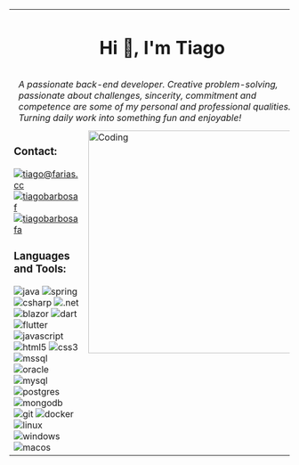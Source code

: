 <table style="width:100%;align:center">
<tr>
<th colspan="3" style="text-align:center;width:10%">
<h1>Hi 👋, I'm Tiago</h1>
</th>
</tr>
<tr>
  <td colspan="3" style="text-align:left;width:10%; padding: 2% 3%; font-style:italic">A passionate back-end developer. Creative problem-solving, passionate about challenges, sincerity, commitment and competence are some of my personal and professional qualities. Turning daily work into something fun and enjoyable!</td>
</tr>
<tr>
<td style="width:50%;">
<h3>Contact:</h3>
<a href="mailto:tiago@farias.cc" target="blank"><img align="center" src="https://img.shields.io/badge/EMAIL-0078D4?style=for-the-badge&logo=microsoft-outlook&logoColor=white" alt="tiago@farias.cc"/></a>
<a href="https://linkedin.com/in/tiagobarbosaf" target="blank"><img align="center" src="https://img.shields.io/badge/linkedin-%230077B5.svg?style=for-the-badge&logo=linkedin&logoColor=white" alt="tiagobarbosaf"/></a>
<a href="https://twitter.com/tiagobarbosafa" target="blank"><img align="center" src="https://img.shields.io/badge/Twitter-%231DA1F2.svg?style=for-the-badge&logo=Twitter&logoColor=white" alt="tiagobarbosafa" /></a>
<h3>Languages and Tools:</h3>
<img src="https://img.shields.io/badge/Java-ED8B00?style=for-the-badge&logo=openjdk&logoColor=white" alt="java"/>
<img src="https://img.shields.io/badge/spring-%236DB33F.svg?style=for-the-badge&logo=spring&logoColor=white" alt="spring"/>
<img src="https://img.shields.io/badge/c%23-%23239120.svg?style=for-the-badge&logo=c-sharp&logoColor=white" alt="csharp"/>
<img src="https://img.shields.io/badge/.NET-5C2D91?style=for-the-badge&logo=.net&logoColor=white" alt=".net"/>
<img src="https://img.shields.io/badge/blazor-%235C2D91.svg?style=for-the-badge&logo=blazor&logoColor=white" alt="blazor"/>
<img src="https://img.shields.io/badge/dart-%230175C2.svg?style=for-the-badge&logo=dart&logoColor=white" alt="dart"/>
<img src="https://img.shields.io/badge/Flutter-%2302569B.svg?style=for-the-badge&logo=Flutter&logoColor=white" alt="flutter"/>
<img src="https://img.shields.io/badge/javascript-%23323330.svg?style=for-the-badge&logo=javascript&logoColor=%23F7DF1E" alt="javascript"/>
<img src="https://img.shields.io/badge/html5-%23E34F26.svg?style=for-the-badge&logo=html5&logoColor=white" alt="html5"/>
<img src="https://img.shields.io/badge/css3-%231572B6.svg?style=for-the-badge&logo=css3&logoColor=white" alt="css3"/>
<img src="https://img.shields.io/badge/Microsoft%20SQL%20Server-CC2927?style=for-the-badge&logo=microsoft%20sql%20server&logoColor=white" alt="mssql"/>
<img src="https://img.shields.io/badge/Oracle-F80000?style=for-the-badge&logo=oracle&logoColor=white" alt="oracle"/>
<img src="https://img.shields.io/badge/mysql-%2300f.svg?style=for-the-badge&logo=mysql&logoColor=white" alt="mysql"/>
<img src="https://img.shields.io/badge/postgres-%23316192.svg?style=for-the-badge&logo=postgresql&logoColor=white" alt="postgres"/>
<img src="https://img.shields.io/badge/MongoDB-%234ea94b.svg?style=for-the-badge&logo=mongodb&logoColor=white" alt="mongodb"/>
<img src="https://img.shields.io/badge/git-%23F05033.svg?style=for-the-badge&logo=git&logoColor=white" alt="git"/>
<img src="https://img.shields.io/badge/docker-%230db7ed.svg?style=for-the-badge&logo=docker&logoColor=white" alt="docker"/>
<img src="https://img.shields.io/badge/Linux-FCC624?style=for-the-badge&logo=linux&logoColor=black" alt="linux"/>
<img src="https://img.shields.io/badge/Windows-0078D6?style=for-the-badge&logo=windows&logoColor=white" alt="windows"/>
<img src="https://img.shields.io/badge/mac%20os-000000?style=for-the-badge&logo=macos&logoColor=F0F0F0" alt="macos"/>
</td>
<td style="vertical-align:top; align-item:center;">
<img alt="Coding" width="400" src="https://media.giphy.com/media/qgQUggAC3Pfv687qPC/giphy.gif">
</td>
</tr>
</table>
